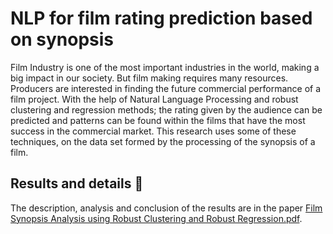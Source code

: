 # NLP for film rating prediction based on synopsis

Film Industry is one of the most important industries in the world, making a big impact in our society. But film making requires many resources. Producers are interested in finding the future commercial performance of a film project. With the help of Natural Language Processing and robust clustering and regression methods; the rating given by the audience can be predicted and patterns can be found within the films that have the most success in the commercial market. This research uses some of these techniques, on the data set formed by the processing of the synopsis of a film.

## Results and details 🥇

The description, analysis and conclusion of the results are in the paper [Film Synopsis Analysis using Robust Clustering and Robust Regression.pdf](https://github.com/jhenaoa4/NLP-for-film-rating-prediction-based-on-synopsis/blob/main/Film%20Synopsis%20Analysis%20using%20Robust%20Clustering%20and%20Robust%20Regression.pdf).
